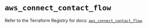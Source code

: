 # `aws_connect_contact_flow`

Refer to the Terraform Registry for docs: [`aws_connect_contact_flow`](https://registry.terraform.io/providers/hashicorp/aws/5.85.0/docs/resources/connect_contact_flow).

